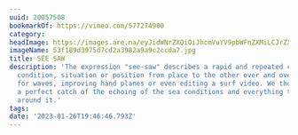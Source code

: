 ```yaml
---
uuid: 20057508
bookmarkOf: https://vimeo.com/577274900
category: 
headImage: https://images.are.na/eyJidWNrZXQiOiJhcmVuYV9pbWFnZXMiLCJrZXkiOiIyMDA1NzUwOC9vcmlnaW5hbF81M2YxODlkMzk3NWQ3Y2QyYTM5ODJhOWE5YzJjY2RhNy5qcGciLCJlZGl0cyI6eyJyZXNpemUiOnsid2lkdGgiOjEyMDAsImhlaWdodCI6MTIwMCwiZml0IjoiaW5zaWRlIiwid2l0aG91dEVubGFyZ2VtZW50Ijp0cnVlfSwid2VicCI6eyJxdWFsaXR5Ijo5MH0sImpwZWciOnsicXVhbGl0eSI6OTB9LCJyb3RhdGUiOm51bGx9fQ==?bc=0
imageName: 53f189d3975d7cd2a3982a9a9c2ccda7.jpg
title: SEE SAW
description: 'The expression "see-saw" describes a rapid and repeated change of a
  condition, situation or position from place to the other over and over again: looking
  for waves, improving hand planes or even editing a surf video. We thought this was
  a perfect catch of the echoing of the sea conditions and everything that evolves
  around it.'
tags: 
date: '2023-01-26T19:46:46.793Z'
---
```

